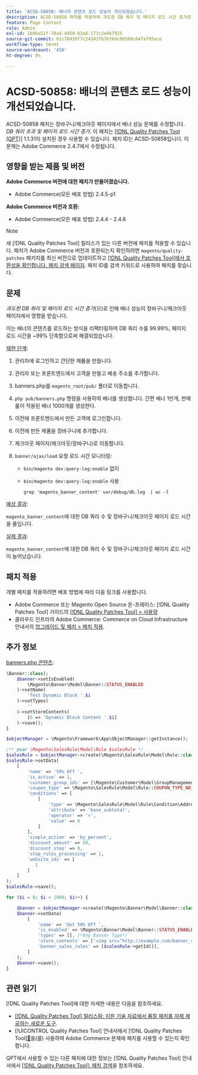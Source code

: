 ```yaml
---
title: 'ACSD-50858: 배너의 콘텐츠 로드 성능이 개선되었습니다.'
description: ACSD-50858 패치를 적용하여 과도한 DB 쿼리 및 페이지 로드 시간 증가로 인해 장바구니/체크아웃 페이지에서 배너 성능이 영향을 받는 Adobe Commerce 문제를 해결합니다.
feature: Page Content
role: Admin
exl-id: 1b46e51f-70ad-4450-b3a8-173c2e4b7925
source-git-commit: 81c78439f7c243437b7b76dc80560c847af95ace
workflow-type: tm+mt
source-wordcount: '450'
ht-degree: 0%

---
```


# ACSD-50858: 배너의 콘텐츠 로드 성능이 개선되었습니다.

ACSD-50858 패치는 장바구니/체크아웃 페이지에서 배너 성능 문제를 수정합니다. *DB 쿼리 초과 및 페이지 로드 시간 증가*. 이 패치는 [[!DNL Quality Patches Tool (QPT)]](https://experienceleague.adobe.com/en/docs/commerce-knowledge-base/kb/announcements/commerce-announcements/magento-quality-patches-released-new-tool-to-self-serve-quality-patches) 1.1.31이 설치된 경우 사용할 수 있습니다. 패치 ID는 ACSD-50858입니다. 이 문제는 Adobe Commerce 2.4.7에서 수정됩니다.

## 영향을 받는 제품 및 버전

**Adobe Commerce 버전에 대한 패치가 만들어졌습니다.**

* Adobe Commerce(모든 배포 방법) 2.4.5-p1

**Adobe Commerce 버전과 호환:**

* Adobe Commerce(모든 배포 방법) 2.4.4 - 2.4.6

>[!NOTE]
>
>새 [!DNL Quality Patches Tool] 릴리스가 있는 다른 버전에 패치를 적용할 수 있습니다. 패치가 Adobe Commerce 버전과 호환되는지 확인하려면 `magento/quality-patches` 패키지를 최신 버전으로 업데이트하고 [[!DNL Quality Patches Tool]에서 호환성을 확인합니다. 패치 검색 페이지](https://experienceleague.adobe.com/tools/commerce-quality-patches/index.html). 패치 ID를 검색 키워드로 사용하여 패치를 찾습니다.

## 문제

*과도한 DB 쿼리 및 페이지 로드 시간 증가*(으)로 인해 배너 성능이 장바구니/체크아웃 페이지에서 영향을 받습니다.

이는 배너의 콘텐츠를 로드하는 방식을 리팩터링하여 DB 쿼리 수를 99.99%, 페이지 로드 시간을 ~99% 단축함으로써 해결되었습니다.

<u>재현 단계</u>:

1. 관리자에 로그인하고 간단한 제품을 만듭니다.
1. 관리자 또는 프론트엔드에서 고객을 만들고 배송 주소를 추가합니다.
1. banners.php를 `magento_root/pub/` 폴더로 이동합니다.
1. `php pub/banners.php` 명령을 사용하여 배너를 생성합니다. 간편 배너 1만개, 판매 룰이 적용된 배너 1000개를 생성한다.
1. 이전에 프론트엔드에서 만든 고객에 로그인합니다.
1. 이전에 만든 제품을 장바구니에 추가합니다.
1. 체크아웃 페이지(체크아웃/장바구니)로 이동합니다.
1. `banner/ajax/load` 요청 로드 시간 모니터링:

   * `bin/magento dev:query-log:enable` 없이
   * `bin/magento dev:query-log:enable` 사용

     ```
     grep 'magento_banner_content' var/debug/db.log  | wc -l
     ```

<u>예상 결과</u>:

`magento_banner_content`에 대한 DB 쿼리 수 및 장바구니/체크아웃 페이지 로드 시간을 줄입니다.

<u>실제 결과</u>:

`magento_banner_content`에 대한 DB 쿼리 수 및 장바구니/체크아웃 페이지 로드 시간이 늘어났습니다.

## 패치 적용

개별 패치를 적용하려면 배포 방법에 따라 다음 링크를 사용합니다.

* Adobe Commerce 또는 Magento Open Source 온-프레미스: [!DNL Quality Patches Tool] 가이드의 [[!DNL Quality Patches Tool] > 사용량](/help/tools/quality-patches-tool/usage.md)
* 클라우드 인프라의 Adobe Commerce: Commerce on Cloud Infrastructure 안내서의 [업그레이드 및 패치 > 패치 적용](https://experienceleague.adobe.com/docs/commerce-cloud-service/user-guide/develop/upgrade/apply-patches.html).

## 추가 정보

<u>banners.php 콘텐츠</u>:

```php
\Banner::class);
    $banner->setIsEnabled(
        \Magento\Banner\Model\Banner::STATUS_ENABLED
    )->setName(
        'Test Dynamic Block '.$i
    )->setTypes(
        ''
    )->setStoreContents(
        [0 => 'Dynamic Block Content '.$i]
    )->save();
}

$objectManager = \Magento\Framework\App\ObjectManager::getInstance();

/** @var \Magento\SalesRule\Model\Rule $salesRule */
$salesRule = $objectManager->create(\Magento\SalesRule\Model\Rule::class);
$salesRule->setData(
    [
        'name' => '50% Off ',
        'is_active' => 1,
        'customer_group_ids' => [\Magento\Customer\Model\GroupManagement::NOT_LOGGED_IN_ID],
        'coupon_type' => \Magento\SalesRule\Model\Rule::COUPON_TYPE_NO_COUPON,
        'conditions' => [
            [
                'type' => \Magento\SalesRule\Model\Rule\Condition\Address::class,
                'attribute' => 'base_subtotal',
                'operator' => '>',
                'value' => 0
            ]
        ],
        'simple_action' => 'by_percent',
        'discount_amount' => 50,
        'discount_step' => 0,
        'stop_rules_processing' => 1,
        'website_ids' => [
           1
        ]
    ]
);
$salesRule->save();

for ($i = 0; $i < 1000; $i++) {

    $banner = $objectManager->create(\Magento\Banner\Model\Banner::class);
    $banner->setData(
        [
            'name' => 'Get 50% Off ',
            'is_enabled' => \Magento\Banner\Model\Banner::STATUS_ENABLED,
            'types' => [], /*Any Banner Type*/
            'store_contents' => ['<img src="http://example.com/banner_40_percent_off.png" />'],
            'banner_sales_rules' => [$salesRule->getId()],
        ]
    );
    $banner->save();
}
```

## 관련 읽기

[!DNL Quality Patches Tool]에 대한 자세한 내용은 다음을 참조하세요.

* [[!DNL Quality Patches Tool] 릴리스됨: 지원 기술 자료에서 품질 패치를 자체 제공하는 새로운 도구](https://experienceleague.adobe.com/en/docs/commerce-knowledge-base/kb/announcements/commerce-announcements/magento-quality-patches-released-new-tool-to-self-serve-quality-patches).
* [!UICONTROL Quality Patches Tool] 안내서에서  [!DNL Quality Patches Tool][&#128279;](/help/tools/quality-patches-tool/patches-available-in-qpt/check-patch-for-magento-issue-with-magento-quality-patches.md)을(를) 사용하여 Adobe Commerce 문제에 패치를 사용할 수 있는지 확인합니다.


QPT에서 사용할 수 있는 다른 패치에 대한 정보는 [!DNL Quality Patches Tool] 안내서에서 [[!DNL Quality Patches Tool]: 패치 검색](https://experienceleague.adobe.com/tools/commerce-quality-patches/index.html)을 참조하세요.
